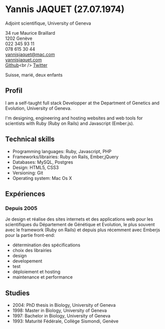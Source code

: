 # Yannis JAQUET (27.07.1974)

Adjoint scientifique, University of Geneva

34 rue Maurice Braillard<br />
1202 Genève<br />
022 345 93 11<br />
078 615 30 44<br />
yannisjaquet@mac.com<br />
[yannisjaquet.com](yannisjaquet.com)<br />
[Github](http://github.com/yannis_)<br />
[Twitter](http://twitter.com/yannis_)

Suisse, marié, deux enfants

## Profil

I am a self-taught full stack Developper at the Department of Genetics and Evolution, University of Geneva.

I'm designing, engineering and hosting websites and web tools for scientists with Ruby (Ruby on Rails) and Javascript (Ember.js).

## Technical skills

- Programming languages: Ruby, Javascript, PHP
- Frameworks/librairies: Ruby on Rails, Ember,jQuery
- Databases: MySQL, Postgres
- Design: HTML5, CSS3
- Versioning: Git
- Operating system: Mac Os X

## Expériences

### Depuis 2005

Je design et réalise des sites internets et des applications web pour les scientifiques du Département de Génétique et Evolution, le plus souvent avec le framework (Ruby on Rails) et depuis plus récemment avec Emberjs pour la partie front-end:

  - détermination des spécifications
  - choix des librairies
  - design
  - developement
  - test
  - déploiement et hosting
  - maintenance et performance

## Studies

- 2004: PhD thesis in Biology, University of Geneva
- 1998: Master in Biology, University of Geneva
- 1997: Bachelor in Biology, University of Geneva
- 1993: Maturité Fédérale, Collège Sismondi, Genève

